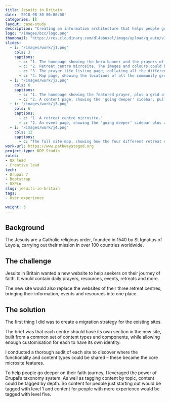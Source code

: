 ```yaml
---
title: Jesuits in Britain
date: '2018-08-30 00:00:00'
categories: []
layout: case-study
description: "Creating an information architecture that helps people go deeper in their journey of faith."
logo: "/images/bcc/logo.png"
thumbnail: "https://res.cloudinary.com/dl4abuxel/image/upload/q_auto/v1537975996/jesuits.jpg"
slides:
  - i: "/images/work/j1.png"
    cols: 3
    captions:
      - c: "1. The homepage showing the hero banner and the prayers of the day."
      - c: "2. Retreat centre microsite. The images and colours could be customised to the centres' branding."
      - c: "3. The prayer life listing page, collating all the different types of prayers available."
      - c: "4. Map page, showing the locations of all the community groups."
  - i: "/images/work/j2.png"
    cols: 6
    captions:
      - c: "1. The homepage showing the featured prayer, plus a grid of the latest content."
      - c: "2. A content page, showing the 'going deeper' sidebar, pulling out content tagged with the next 'depth' level."
  - i: "/images/work/j3.png"
    cols: 6
    captions:
      - c: "1. A retreat centre microsite."
      - c: "2. An event page, showing the 'going deeper' sidebar plus a link to the relevant retreat centre."
  - i: "/images/work/j4.png"
    cols: 12
    captions:
      - c: "The full site map, showing how the four different retreat centre microsites are integrated into the wider site."
work-url: https://www.pathwaystogod.org
project-type: NDP Studio
roles:
- UX lead
- Creative lead
tech:
- Drupal 7
- Bootstrap
- UXPin
slug: jesuits-in-britain
tags:
- User experience

weight: 3
---
```


## Background

The Jesuits are a Catholic religious order, founded in 1540 by St Ignatius of Loyola, carrying out their mission in over 100 countries worldwide.

## The challenge
Jesuits in Britain wanted a new website to help seekers on their journey of faith. It would contain daily prayers, resources, events, retreats and more.

The new site would also replace the websites of their three retreat centres, bringing their information, events and resources into one place.

## The solution
The first thing I did was to create a migration strategy for the existing sites.

The brief was that each centre should have its own section in the new site, built from a common set of content types and components, while allowing enough customisation for each to have its own identity.

I conducted a thorough audit of each site to discover where the functionality and content types could be shared – these became the core microsite features.

To help people go deeper on their faith journey, I leveraged the power of Drupal’s taxonomy system. As well as tagging content by topic, content could be tagged by depth. So content for people just starting out would be tagged with level 1 and content for people with more experience would be tagged with level five. 